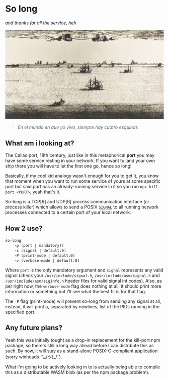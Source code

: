 # So long
*and thanks for all the service, heh*

<div style="text-align: center;">

![](./doc/media/callao.png)

</div>

> *En el mundo en que yo vivo, siempre hay cuatro esquinas*

## What am i looking at?

The Callao port, 18th century, just like in this metaphorical **port** you may have some service resting in your network. If you want to land your own ship there you will have to let the first one go, hence so long!

Basically, if my cool kid analogy wasn't enough for you to get it, you know that moment when you want to run some service of yours at some specific port but said port has an already-running service in it so you run `npx kill-port <PORT>`, yeah that's it.

So-long is a TCP[6] and UDP[6] process communication interface (or process killer) which allows to send a POSIX [`SIGNAL`](https://dsa.cs.tsinghua.edu.cn/oj/static/unix_signal.html) to all running network processes connected to a certain port of your local network.

## How 2 use?

```
so-long
    -p [port | mandatory!]
    -s [signal | default:9]
    -P (print-mode | default:0)
    -v (verbose-mode | default:0)
```

Where `port` is the only mandatory argument and `signal` represents any valid signal (check your `/usr/include/signal.h`, `/usr/include/asm/signal.h` and `/usr/include/asm/siginfo.h` header files for valid signal int codes). Also, as per right now, the `verbose-mode` flag does nothing at all, it should print more information or something but I'll see what the best fit is for that flag.

The `-P` flag (print-mode) will prevent so-long from sending any signal at all, instead, it will print a, separated by newlines, list of the PIDs running in the specified port.

## Any future plans?

Yeah this was initially tought as a drop-in replacement for the kill-port npm package, so there's still a long way ahead before I can distribute this as such. By now, it will stay as a stand-alone POSIX-C-compliant application (sorry winheads ¯\\\_(ツ)\_/¯).

What I'm going to be actively looking in to is actually being able to compile this as a distributable WASM blob (as per the npm package problem).

